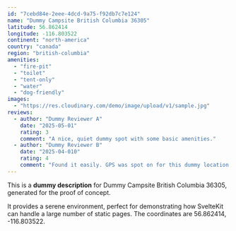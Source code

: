 ```yaml
---
id: "7cebd84e-2eee-4dcd-9a75-f92db7c7e124"
name: "Dummy Campsite British Columbia 36305"
latitude: 56.862414
longitude: -116.803522
continent: "north-america"
country: "canada"
region: "british-columbia"
amenities:
  - "fire-pit"
  - "toilet"
  - "tent-only"
  - "water"
  - "dog-friendly"
images:
  - "https://res.cloudinary.com/demo/image/upload/v1/sample.jpg"
reviews:
  - author: "Dummy Reviewer A"
    date: "2025-05-01"
    rating: 3
    comment: "A nice, quiet dummy spot with some basic amenities."
  - author: "Dummy Reviewer B"
    date: "2025-04-010"
    rating: 4
    comment: "Found it easily. GPS was spot on for this dummy location."
---
```


This is a **dummy description** for Dummy Campsite British Columbia 36305, generated for the proof of concept.

It provides a serene environment, perfect for demonstrating how SvelteKit can handle a large number of static pages. The coordinates are 56.862414, -116.803522.
